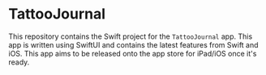 # TattooJournal

This repository contains the Swift project for the `TattooJournal` app. This app is written using SwiftUI and contains the latest features from Swift and iOS. This app aims to be released onto the app store for iPad/iOS once it's ready.
